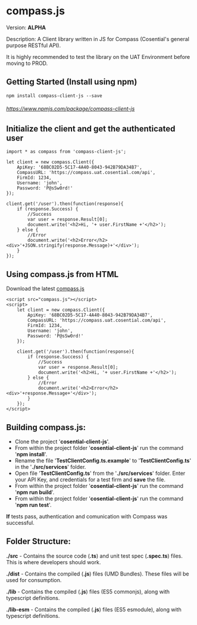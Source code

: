 # compass.js

Version: **ALPHA**

Description: A Client library written in JS for Compass (Cosential's general purpose RESTful API).

It is highly recommended to test the library on the UAT Environment before moving to PROD.

## Getting Started (Install using npm)

```
npm install compass-client-js --save
```

###### https://www.npmjs.com/package/compass-client-js

## Initialize the client and get the authenticated user

```
import * as compass from 'compass-client-js';

let client = new compass.Client({
    ApiKey: '68BC02D5-5C17-4A40-8043-942B79DA34B7',
    CompassURL: 'https://compass.uat.cosential.com/api',
    FirmId: 1234,
    Username: 'john',
    Password: 'P@sSw0rd!'
});

client.get('/user').then(function(response){
    if (response.Success) {
        //Success
        var user = response.Result[0];
        document.write('<h2>Hi, '+ user.FirstName +'</h2>');
    } else {
        //Error
        document.write('<h2>Error</h2><div>'+JSON.stringify(response.Message)+'</div>');
    }
});
```

## Using compass.js from HTML

Download the latest [compass.js](./dist/compass.zip)

```
<script src="compass.js"></script>
<script>
    let client = new compass.Client({
        ApiKey: '68BC02D5-5C17-4A40-8043-942B79DA34B7',
        CompassURL: 'https://compass.uat.cosential.com/api',
        FirmId: 1234,
        Username: 'john',
        Password: 'P@sSw0rd!'
    });
    
    client.get('/user').then(function(response){
        if (response.Success) {
            //Success
            var user = response.Result[0];
            document.write('<h2>Hi, '+ user.FirstName +'</h2>');
        } else {
            //Error
            document.write('<h2>Error</h2><div>'+response.Message+'</div>');
        }
    });
</script>
```

## Building compass.js:

- Clone the project '**cosential-client-js**'.
- From within the project folder '**cosential-client-js**' run the command '**npm install**'.
- Rename the file '**TestClientConfig.ts.example**' to '**TestClientConfig.ts**' in the '**./src/services**' folder.
- Open file '**TestClientConfig.ts**' from the '**./src/services**' folder. Enter your API Key, and credentials for a test firm and **save** the file.
- From within the project folder '**cosential-client-js**' run the command '**npm run build**'.
- From within the project folder '**cosential-client-js**' run the command '**npm run test**'.


**If** tests pass, authentication and comunication with Compass was successful.

## Folder Structure:

**./src** - Contains the source code (**.ts**) and unit test spec (**.spec.ts**) files. This is where developers should work.

**./dist** - Contains the compiled (**.js**) files (UMD Bundles). These files will be used for consumption. 

**./lib** - Contains the compiled (**.js**) files (ES5 commonjs), along with typescript definitions.

**./lib-esm** - Contains the compiled (**.js**) files (ES5 esmodule), along with typescript definitions.